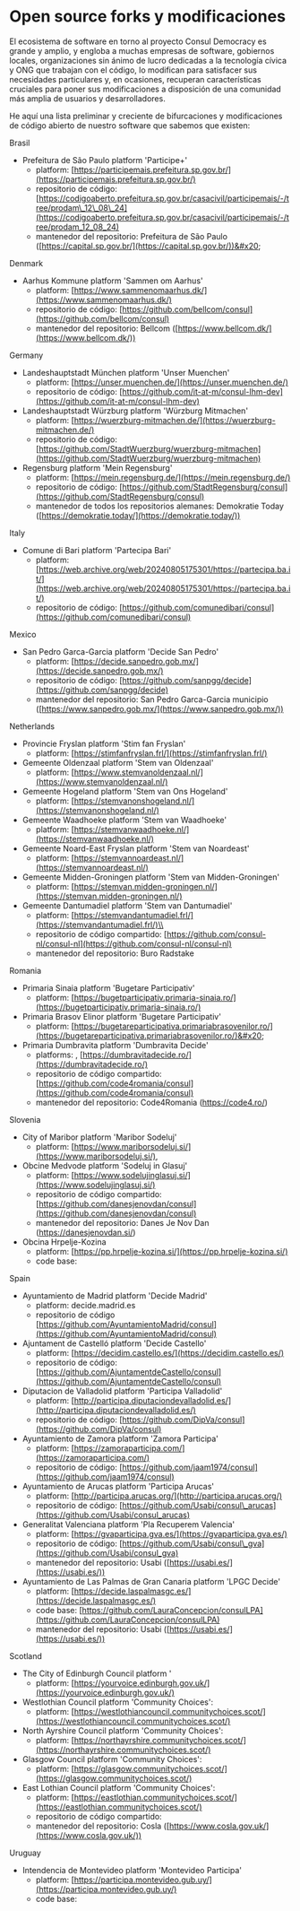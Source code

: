 # Open source forks y modificaciones

El ecosistema de software en torno al proyecto Consul Democracy es grande y amplio, y engloba a muchas empresas de software, gobiernos locales, organizaciones sin ánimo de lucro dedicadas a la tecnología cívica y ONG que trabajan con el código, lo modifican para satisfacer sus necesidades particulares y, en ocasiones, recuperan características cruciales para poner sus modificaciones a disposición de una comunidad más amplia de usuarios y desarrolladores.

He aquí una lista preliminar y creciente de bifurcaciones y modificaciones de código abierto de nuestro software que sabemos que existen:

Brasil

* Prefeitura de São Paulo platform 'Participe+'
  * platform: [https://participemais.prefeitura.sp.gov.br/](https://participemais.prefeitura.sp.gov.br/)
  * repositorio de código: [https://codigoaberto.prefeitura.sp.gov.br/casacivil/participemais/-/tree/prodam\_12\_08\_24](https://codigoaberto.prefeitura.sp.gov.br/casacivil/participemais/-/tree/prodam_12_08_24)
  * mantenedor del repositorio: Prefeitura de São Paulo ([https://capital.sp.gov.br/](https://capital.sp.gov.br/))&#x20;

Denmark

* Aarhus Kommune platform 'Sammen om Aarhus'
  * platform: [https://www.sammenomaarhus.dk/](https://www.sammenomaarhus.dk/)
  * repositorio de código: [https://github.com/bellcom/consul](https://github.com/bellcom/consul)
  * mantenedor del repositorio: Bellcom ([https://www.bellcom.dk/](https://www.bellcom.dk/))

Germany

* Landeshauptstadt München platform 'Unser Muenchen'
  * platform: [https://unser.muenchen.de/](https://unser.muenchen.de/)
  * repositorio de código: [https://github.com/it-at-m/consul-lhm-dev](https://github.com/it-at-m/consul-lhm-dev)
* Landeshauptstadt Würzburg platform 'Würzburg Mitmachen'
  * platform: [https://wuerzburg-mitmachen.de/](https://wuerzburg-mitmachen.de/)
  * repositorio de código: [https://github.com/StadtWuerzburg/wuerzburg-mitmachen](https://github.com/StadtWuerzburg/wuerzburg-mitmachen)
* Regensburg platform 'Mein Regensburg'
  * platform: [https://mein.regensburg.de/](https://mein.regensburg.de/)
  * repositorio de código: [https://github.com/StadtRegensburg/consul](https://github.com/StadtRegensburg/consul)
  * mantenedor de todos los repositorios alemanes: Demokratie Today ([https://demokratie.today/](https://demokratie.today/))

Italy

* Comune di Bari platform 'Partecipa Bari'
  * platform: [https://web.archive.org/web/20240805175301/https://partecipa.ba.it/](https://web.archive.org/web/20240805175301/https://partecipa.ba.it/)
  * repositorio de código: [https://github.com/comunedibari/consul](https://github.com/comunedibari/consul)

Mexico

* San Pedro Garca-Garcia platform 'Decide San Pedro'
  * platform: [https://decide.sanpedro.gob.mx/](https://decide.sanpedro.gob.mx/)
  * repositorio de código: [https://github.com/sanpgg/decide](https://github.com/sanpgg/decide)
  * mantenedor del repositorio: San Pedro Garca-Garcia municipio ([https://www.sanpedro.gob.mx/](https://www.sanpedro.gob.mx/))

Netherlands

* Provincie Fryslan platform 'Stim fan Fryslan'
  * platform: [https://stimfanfryslan.frl/](https://stimfanfryslan.frl/)
* Gemeente Oldenzaal platform 'Stem van Oldenzaal'
  * platform: [https://www.stemvanoldenzaal.nl/](https://www.stemvanoldenzaal.nl/)
* Gemeente Hogeland platform 'Stem van Ons Hogeland'
  * platform: [https://stemvanonshogeland.nl/](https://stemvanonshogeland.nl/)
* Gemeente Waadhoeke platform 'Stem van Waadhoeke'
  * platform: [https://stemvanwaadhoeke.nl/](https://stemvanwaadhoeke.nl/)
* Gemeente Noard-East Fryslan platform 'Stem van Noardeast'
  * platform: [https://stemvannoardeast.nl/](https://stemvannoardeast.nl/)
* Gemeente Midden-Groningen platform 'Stem van Midden-Groningen'
  * platform: [https://stemvan.midden-groningen.nl/](https://stemvan.midden-groningen.nl/)
* Gemeente Dantumadiel platform 'Stem van Dantumadiel'
  * platform: [https://stemvandantumadiel.frl/](https://stemvandantumadiel.frl/)\\
  * repositorio de código compartido: [https://github.com/consul-nl/consul-nl](https://github.com/consul-nl/consul-nl)
  * mantenedor del repositorio: Buro Radstake

Romania

* Primaria Sinaia platform 'Bugetare Participativ'
  * platform: [https://bugetparticipativ.primaria-sinaia.ro/](https://bugetparticipativ.primaria-sinaia.ro/)
* Primaria Brasov Elinor platform 'Bugetare Participativ'
  * platform: [https://bugetareparticipativa.primariabrasovenilor.ro/](https://bugetareparticipativa.primariabrasovenilor.ro/)&#x20;
* Primaria Dumbravita platform 'Dumbravita Decide'
  * platforms: , [https://dumbravitadecide.ro/](https://dumbravitadecide.ro/)
  * repositorio de código compartido: [https://github.com/code4romania/consul](https://github.com/code4romania/consul)
  * mantenedor del repositorio: Code4Romania (https://code4.ro/)

Slovenia

* City of Maribor platform 'Maribor Sodeluj'
  * platform: [https://www.mariborsodeluj.si/](https://www.mariborsodeluj.si/),
* Obcine Medvode platform 'Sodeluj in Glasuj'
  * platform: [https://www.sodelujinglasuj.si/](https://www.sodelujinglasuj.si/)
  * repositorio de código compartido: [https://github.com/danesjenovdan/consul](https://github.com/danesjenovdan/consul)
  * mantenedor del repositorio: Danes Je Nov Dan (https://danesjenovdan.si/)
* Obcina Hrpelje-Kozina
  * platform: [https://pp.hrpelje-kozina.si/](https://pp.hrpelje-kozina.si/)
  * code base:

Spain

* Ayuntamiento de Madrid platform 'Decide Madrid'
  * platform: decide.madrid.es
  * repositorio de código [https://github.com/AyuntamientoMadrid/consul](https://github.com/AyuntamientoMadrid/consul)
* Ajuntament de Castelló platform 'Decide Castello'
  * platform: [https://decidim.castello.es/](https://decidim.castello.es/)
  * repositorio de código: [https://github.com/AjuntamentdeCastello/consul](https://github.com/AjuntamentdeCastello/consul)
* Diputacion de Valladolid platform 'Participa Valladolid'
  * platform: [http://participa.diputaciondevalladolid.es/](http://participa.diputaciondevalladolid.es/)
  * repositorio de código: [https://github.com/DipVa/consul](https://github.com/DipVa/consul)
* Ayuntamiento de Zamora platform 'Zamora Participa'
  * platform: [https://zamoraparticipa.com/](https://zamoraparticipa.com/)
  * repositorio de código: [https://github.com/jaam1974/consul](https://github.com/jaam1974/consul)
* Ayuntamiento de Arucas platform 'Participa Arucas'
  * platform: [http://participa.arucas.org/](http://participa.arucas.org/)
  * repositorio de código: [https://github.com/Usabi/consul\_arucas](https://github.com/Usabi/consul_arucas)
* Generalitat Valenciana platform 'Pla Recuperem Valencia'
  * platform: [https://gvaparticipa.gva.es/](https://gvaparticipa.gva.es/)
  * repositorio de código: [https://github.com/Usabi/consul\_gva](https://github.com/Usabi/consul_gva)
  * mantenedor del repositorio: Usabi ([https://usabi.es/](https://usabi.es/))
* Ayuntamiento de Las Palmas de Gran Canaria platform 'LPGC Decide'
  * platform: [https://decide.laspalmasgc.es/](https://decide.laspalmasgc.es/)
  * code base: [https://github.com/LauraConcepcion/consulLPA](https://github.com/LauraConcepcion/consulLPA)
  * mantenedor del repositorio: Usabi ([https://usabi.es/](https://usabi.es/))

Scotland

* The City of Edinburgh Council platform '
  * platform: [https://yourvoice.edinburgh.gov.uk/](https://yourvoice.edinburgh.gov.uk/)
* Westlothian Council platform 'Community Choices':
  * platform: [https://westlothiancouncil.communitychoices.scot/](https://westlothiancouncil.communitychoices.scot/)
* North Ayrshire Council platform 'Community Choices':
  * platform: [https://northayrshire.communitychoices.scot/](https://northayrshire.communitychoices.scot/)
* Glasgow Council platform 'Community Choices':
  * platform: [https://glasgow.communitychoices.scot/](https://glasgow.communitychoices.scot/)
* East Lothian Council platform 'Community Choices':
  * platform: [https://eastlothian.communitychoices.scot/](https://eastlothian.communitychoices.scot/)
  * repositorio de código compartido:
  * mantenedor del repositorio: Cosla ([https://www.cosla.gov.uk/](https://www.cosla.gov.uk/))

Uruguay

* Intendencia de Montevideo platform 'Montevideo Participa'
  * platform: [https://participa.montevideo.gub.uy/](https://participa.montevideo.gub.uy/)
  * code base:&#x20;
